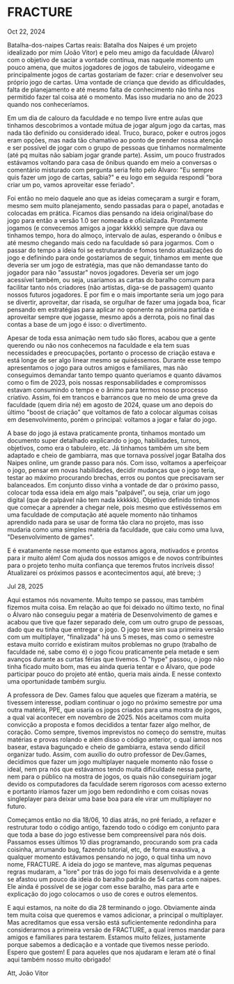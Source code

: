 # FRACTURE

Oct 22, 2024
 
Batalha-dos-naipes
Cartas reais: Batalha dos Naipes é um projeto idealizado por mim (João Vitor) e pelo meu amigo da faculdade (Álvaro) com o objetivo de saciar a vontade contínua, mas naquele momento um pouco amena, que muitos jogadores de jogos de tabuleiro, videogame e principalmente jogos de cartas gostariam de fazer: criar e desenvolver seu próprio jogo de cartas. Uma vontade de criança que devido as dificuldades, falta de planejamento e até mesmo falta de conhecimento não tinha nos permitido fazer tal coisa até o momento. Mas isso mudaria no ano de 2023 quando nos conheceríamos.

Em um dia de calouro da faculdade e no tempo livre entre aulas que tinhamos descobrimos a vontade mútua de jogar algum jogo da cartas, mas nada tão definido ou considerado ideal. Truco, buraco, poker e outros jogos eram opções, mas nada tão chamativo ao ponto de prender nossa atenção e ser possível de jogar com o grupo de pessoas que tinhamos normalmente (até pq muitas não sabiam jogar grande parte). Assim, um pouco frustrados estávamos voltando para casa de ônibus quando em meio a conversas o comentário misturado com pergunta seria feito pelo Álvaro: "Eu sempre quis fazer um jogo de cartas, sabia?" e eu logo em seguida respondi "bora criar um po, vamos aproveitar esse feriado".

Foi então no meio daquele ano que as ideias começaram a surgir e foram, mesmo sem muito planejamento, sendo passadas para o papel, anotadas e colocadas em prática. Ficamos dias pensando na ideia original/base do jogo para então a versão 1.0 ser nomeada e oficializada. Prontamente jogamos (e convecemos amigos a jogar kkkkk) sempre que dava ou tinhamos tempo, hora do almoço, intervalo de aulas, esperando o ônibus e até mesmo chegando mais cedo na faculdade só para jogarmos. Com o passar do tempo a ideia foi se estruturando e fomos tendo atualizações do jogo e definindo para onde gostariamos de seguir, tinhamos em mente que deveria ser um jogo de estratégia, mas que não demandasse tanto do jogador para não "assustar" novos jogadores. Deveria ser um jogo acessível também, ou seja, usariamos as cartas do baralho comum para facilitar tanto nós criadores (não artistas, diga-se de passagem) quanto nossos futuros jogadores. E por fim e o mais importante seria um jogo para se divertir, aproveitar, dar risada, se orgulhar de fazer uma jogada boa, ficar pensando em estratégias para aplicar no oponente na próxima partida e aproveitar sempre que jogasse, mesmo após a derrota, pois no final das contas a base de um jogo é isso: o divertimento.

Apesar de toda essa animação nem tudo são flores, acabou que a gente querendo ou não nos conhecemos na faculdade e ela tem suas necessidades e preocupações, portanto o processo de criação estava e está longe de ser algo linear mesmo se quiséssemos. Durante esse tempo apresentamos o jogo para outros amigos e familiares, mas não conseguimos demandar tanto tempo quanto queriamos e quanto dávamos como o fim de 2023, pois nossas responsabilidades e compromissos estavam consumindo o tempo e o ânimo para termos nosso processo criativo. Assim, foi em trancos e barrancos que no meio de uma greve da faculdade (quem diria né) em agosto de 2024, quase um ano depois do último "boost de criação" que voltamos de fato a colocar algumas coisas em desenvolvimento, porém o principal: voltamos a jogar e falar do jogo.

A base do jogo já estava praticamente pronta, tinhamos montado um documento super detalhado explicando o jogo, habilidades, turnos, objetivos, como era o tabuleiro, etc. Já tinhamos também um site bem adaptado e cheio de gambiarra, mas que tornava possível jogar Batalha dos Naipes online, um grande passo para nós. Com isso, voltamos a aperfeiçoar o jogo, pensar em novas habilidades, decidir mudanças que o jogo teria, testar ao máximo procurando brechas, erros ou pontos que precisavam ser balanceados. Em conjunto disso vinha a vontade de dar o próximo passo, colocar toda essa ideia em algo mais "palpável", ou seja, criar um jogo digital (que de palpável não tem nada kkkkkk). Objetivo definido tinhamos que começar a aprender a chegar nele, pois mesmo que estivéssemos em uma faculdade de computação até aquele momento não tinhamos aprendido nada para se usar de forma tão clara no projeto, mas isso mudaria como uma simples matéria da faculdade, que caiu como uma luva, "Desenvolvimento de games".

E é exatamente nesse momento que estamos agora, motivados e prontos para ir muito além! Com ajuda dos nossos amigos e de novos contribuintes para o projeto tenho muita confiança que teremos frutos incríveis disso! Atualizarei os próximos passos e acontecimentos aqui, até breve; :)



Jul 28, 2025

Aqui estamos nós novamente. Muito tempo se passou, mas também fizemos muita coisa. Em relação ao que foi deixado no último texto, no final o Álvaro não conseguiu pegar a matéria de Desenvolvimento de games e acabou que tive que fazer separado dele, com um outro grupo de pessoas, dado que eu tinha que entregar o jogo. O jogo teve sim sua primeira versão com um multiplayer, "finalizada" há uns 5 meses, mas como o semestre estava muito corrido e existiram muitos problemas no grupo (trabalho de faculdade né, sabe como é) o jogo ficou praticamente pela metade e sem avanços durante as curtas férias que tivemos. O "hype" passou, o jogo não tinha ficado muito bom, mas eu ainda queria tentar e o Álvaro, que pode participar pouco do projeto até então, queria mais ainda. E nesse contexto uma oportunidade também surgiu.

A professora de Dev. Games falou que aqueles que fizeram a matéria, se tivessem interesse, podiam continuar o jogo no próximo semestre por uma outra matéria, PPE, que usaria os jogos criados para uma mostra de jogos, a qual vai acontecer em novembro de 2025. Nós aceitamos com muita convicção a proposta e fomos decididos a tentar fazer algo melhor, de coração. Como sempre, tivemos imprevistos no começo do semstre, muitas matérias e provas rolando e além disso o código anterior, o qual íamos nos basear, estava bagunçado e cheio de gambiarra, estava sendo difícil organizar tudo. Assim, com auxílio do outro professor de Dev.Games, decidimos que fazer um jogo multiplayer naquele momento não fosse o ideal, nem pra nós que estávamos tendo muita dificuldade nessa parte, nem para o público na mostra de jogos, os quais não conseguiriam jogar devido os computadores da faculdade serem rigorosos com acesso externo e portanto iríamos fazer um jogo bem redondinho e com coisas novas singleplayer para deixar uma base boa para ele virar um multiplayer no futuro. 

Começamos então no dia 18/06, 10 dias atrás, no pré feriado, a refazer e restruturar todo o código antigo, fazendo todo o código em conjunto para que toda a base do jogo estivesse bem compreensível para nós dois. Passamos esses últimos 10 dias programando, procurando som pra cada coisinha, arrumando bug, fazendo tutorial, etc, de forma exaustiva, a qualquer momento estávamos pensando no jogo, o qual tinha um novo nome, FRACTURE. A ideia do jogo se manteve, mas algumas pequenas regras mudaram, a "lore" por trás do jogo foi mais desenvolvida e a gente se afastou um pouco da ideia do baralho padrão de 54 cartas com naipes. Ele ainda é possível de se jogar com esse baralho, mas para arte e explicação do jogo colocamos o uso de cores e outros elementos.

E aqui estamos, na noite do dia 28 terminando o jogo. Obviamente ainda tem muita coisa que queremos e vamos adicionar, a principal o multiplayer. Mas acreditamos que essa versão está suficientemente redondinha para considerarmos a primeira versão de FRACTURE, a qual iremos mandar para amigos e familiares para testarem. Estamos muito felizes, justamente porque sabemos a dedicação e a vontade que tivemos nesse período. Espero que gostem! E para aqueles que nos ajudaram e leram até o final aqui também nosso muito obrigado!

Att, João Vitor
